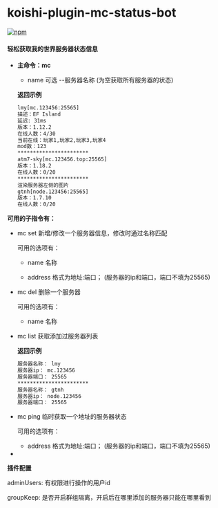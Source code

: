 # koishi-plugin-mc-status-bot

[![npm](https://img.shields.io/npm/v/koishi-plugin-mc-status-bot?style=flat-square)](https://www.npmjs.com/package/koishi-plugin-mc-status-bot)

#### 轻松获取我的世界服务器状态信息

- **主命令：mc**

  - name 可选 --服务器名称 (为空获取所有服务器的状态)

  **返回示例**

  ```tex
  lmy[mc.123456:25565]
  描述：EF Island
  延迟: 31ms
  版本：1.12.2
  在线人数：4/30
  当前在线：玩家1,玩家2,玩家3,玩家4
  mod数：123
  ***********************
  atm7-sky[mc.123456.top:25565]
  版本：1.18.2
  在线人数：0/20
  ***********************
  渲染服务器左侧的图片
  gtnh[node.123456:25565]
  版本：1.7.10
  在线人数：0/20
  ```


**可用的子指令有：**

- mc set 新增/修改一个服务器信息，修改时通过名称匹配

  可用的选项有：

  - name 名称

  - address 格式为地址:端口； (服务器的ip和端口，端口不填为25565)

- mc del 删除一个服务器

  可用的选项有：

  - name 名称

- mc list 获取添加过服务器列表

  **返回示例**

  ```tex
  服务器名称： lmy
  服务器ip： mc.123456
  服务器端口： 25565
  ***********************
  服务器名称： gtnh
  服务器ip： node.123456
  服务器端口： 25565
  ```

- mc ping 临时获取一个地址的服务器状态

  可用的选项有：

  - address 格式为地址:端口； (服务器的ip和端口，端口不填为25565)

- 

**插件配置**

adminUsers: 有权限进行操作的用户id

groupKeep: 是否开启群组隔离，开启后在哪里添加的服务器只能在哪里看到

